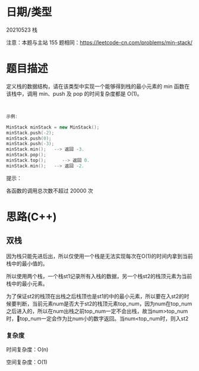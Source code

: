 
<!--
 * @Author: baisichen
 * @Date: 2021-05-10 10:20:04
 * @LastEditTime: 2021-07-10 18:34:45
 * @LastEditors: baisichen
 * @Description: 
-->
# 日期/类型
20210523 栈

注意：本题与主站 155 题相同：https://leetcode-cn.com/problems/min-stack/


# 题目描述
定义栈的数据结构，请在该类型中实现一个能够得到栈的最小元素的 min 函数在该栈中，调用 min、push 及 pop 的时间复杂度都是 O(1)。

 
``` cpp
示例:

MinStack minStack = new MinStack();
minStack.push(-2);
minStack.push(0);
minStack.push(-3);
minStack.min();   --> 返回 -3.
minStack.pop();
minStack.top();      --> 返回 0.
minStack.min();   --> 返回 -2.
```

提示：

各函数的调用总次数不超过 20000 次
 

# 思路(C++)

## 双栈

因为栈只能先进后出，所以仅使用一个栈是无法实现每次在O(1)的时间内拿到当前栈中的最小值的。

所以使用两个栈，一个栈st1记录所有入栈的数据，另一个栈st2的栈顶元素为当前栈中的最小元素。

为了保证st2的栈顶在出栈之后栈顶也是st1的中的最小元素，所以要在入st2的时候要判断，当前元素num是否大于st2的栈顶元素top_num，因为num在top_num之后进入的，所以在num出栈之前top_num一定不会出栈，故当num>top_num时，top_num一定会作为比num小的数字返回。当num<top_num时，则入st2

### 复杂度
时间复杂度：O(n)

空间复杂度：O(1)